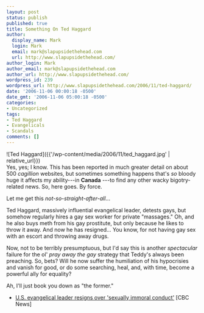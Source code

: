 ```yaml
---
layout: post
status: publish
published: true
title: Something On Ted Haggard
author:
  display_name: Mark
  login: Mark
  email: mark@slapupsidethehead.com
  url: http://www.slapupsidethehead.com/
author_login: Mark
author_email: mark@slapupsidethehead.com
author_url: http://www.slapupsidethehead.com/
wordpress_id: 239
wordpress_url: http://www.slapupsidethehead.com/2006/11/ted-haggard/
date: '2006-11-06 00:00:18 -0500'
date_gmt: '2006-11-06 05:00:18 -0500'
categories:
- Uncategorized
tags:
- Ted Haggard
- Evangelicals
- Scandals
comments: []
---
```

![Ted Haggard]({{'/wp-content/media/2006/11/ted_haggard.jpg' | relative_url}})  
Yes, yes; I know. This has been reported in much greater detail on about 500 _cagillion_ websites, but sometimes something happens that's _so_ bloody huge it affects my ability---in **Canada** ---to find any other wacky bigotry-related news. So, here goes. By force.

Let me get this _not-so-straight-after-all_...

Ted Haggard, massively influential evangelical leader, detests gays, but somehow regularly hires a gay sex worker for private "massages." Oh, and he also buys meth from his gay prostitute, but only because he likes to throw it away. And now he has resigned... You know, for not having gay sex with an escort and throwing away drugs.

Now, not to be terribly presumptuous, but I'd say this is another _spectacular_ failure for the ol' _pray away the gay_ strategy that Teddy's always been preaching. So, bets? Will he now suffer the humiliation of his hypocrisies and vanish for good, or do some searching, heal, and, with time, become a powerful ally for equality?

Ah, I'll just book you down as "the former."

- [U.S. evangelical leader resigns over 'sexually immoral conduct'](http://www.cbc.ca/world/story/2006/11/04/evangelical-leader.html?ref=rss) [CBC News]
